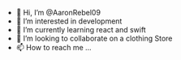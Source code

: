 - 👋 Hi, I’m @AaronRebel09
- 👀 I’m interested in development
- 🌱 I’m currently learning react and swift
- 💞️ I’m looking to collaborate on a clothing Store
- 📫 How to reach me ...

<!---
AaronRebel09/AaronRebel09 is a ✨ special ✨ repository because its `README.md` (this file) appears on your GitHub profile.
You can click the Preview link to take a look at your changes.
--->
